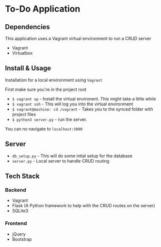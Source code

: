 # To-Do Application

## Dependencies
This application uses a Vagrant virtual environment to run a CRUD server

- Vagrant
- Virtualbox

## Install & Usage
Installation for a local environment using `Vagrant`

First make sure you're in the project root

- `$ vagrant up` - Install the virtual environent. This might take a little while
- `$ vagrant ssh` - This will log you into the virtual environment
- `$ vagrant@machine: cd /vagrant` - Takes you to the synced folder with project files
- `$ python3 server.py` - run the server.

You can no navigate to `localhost:5000`

## Server
- `db_setup.py` - This will do some intial setup for the database
- `server.py` - Local server to handle CRUD routing

## Tech Stack

### Backend
- Vagrant
- Flask (A Python framework to help with the CRUD routes on the server)
- SQLite3

### Frontend
- jQuery
- Bootstrap